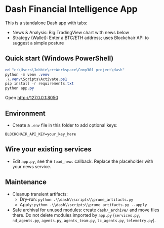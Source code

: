 # Dash Financial Intelligence App

This is a standalone Dash app with tabs:
- News & Analysis: Big TradingView chart with news below
- Strategy (Wallet): Enter a BTC/ETH address; uses Blockchair API to suggest a simple posture

## Quick start (Windows PowerShell)
```powershell
cd "c:\Users\Jobbie\c++Workspace\Comp301 project\dash"
python -m venv .venv
.\.venv\Scripts\Activate.ps1
pip install -r requirements.txt
python app.py
```
Open http://127.0.0.1:8050

## Environment
- Create a `.env` file in this folder to add optional keys:
```
BLOCKCHAIR_API_KEY=your_key_here
```

## Wire your existing services
- Edit `app.py`, see the `load_news` callback. Replace the placeholder with your news service.

## Maintenance

- Cleanup transient artifacts:
	- Dry-run: `python .\\dash\\scripts\\prune_artifacts.py`
	- Apply: `python .\\dash\\scripts\\prune_artifacts.py --apply`
- Safe archival for unused modules: create `dash/_archive/` and move files there. Do not delete modules imported by `app.py` (`services.py`, `nd_agents.py`, `agents.py`, `agents_team.py`, `lc_agents.py`, `telemetry.py`).
